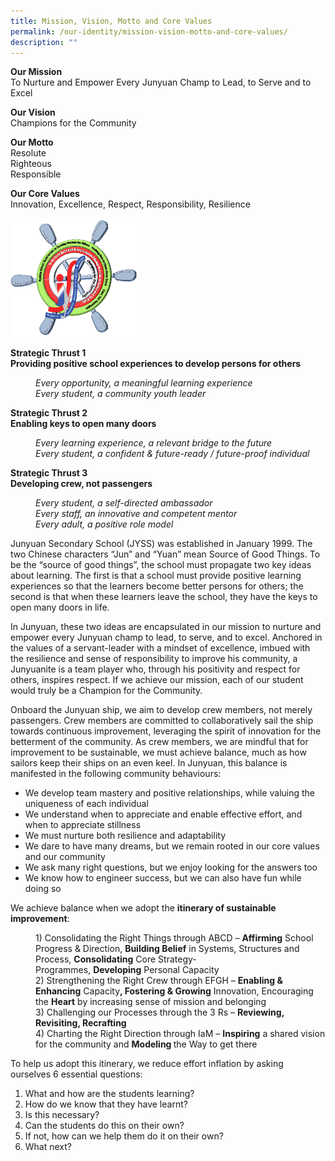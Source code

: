 ```yaml
---
title: Mission, Vision, Motto and Core Values
permalink: /our-identity/mission-vision-motto-and-core-values/
description: ""
---
```

<p><strong>Our Mission<br /></strong>To Nurture and Empower Every Junyuan Champ to Lead, to Serve and to Excel</p>
<p><strong>Our Vision<br /></strong>Champions for the Community</p>
<p><strong>Our Motto<br /></strong>Resolute<br />Righteous<br />Responsible</p>
<p><strong>Our Core Values<br /></strong>Innovation, Excellence, Respect, Responsibility, Resilience</p>
<img style="width: 40%;" src="/images/mission.png" />
<p><strong>Strategic Thrust 1<br /></strong><strong>Providing positive school experiences to develop persons for others</strong></p>
<p style="padding-left: 40px;"><em> Every opportunity, a meaningful learning experience<br /></em><em>Every student, a community youth leader</em></p>
<p><strong>Strategic Thrust 2<br /></strong><strong>Enabling keys to open many doors</strong></p>
<p style="padding-left: 40px;"><em> Every learning experience, a relevant bridge to the future<br /></em><em>Every student, a confident &amp; future-ready / future-proof individual</em></p>
<p><strong>Strategic Thrust 3<br /></strong><strong>Developing crew, not passengers</strong></p>
<p style="padding-left: 40px;"><em> Every student, a self-directed ambassador<br /></em><em>Every staff, an innovative and competent mentor<br /></em><em>Every adult, a positive role model</em></p>
<p>Junyuan Secondary School (JYSS) was established in January 1999. The two Chinese characters &ldquo;Jun&rdquo; and &ldquo;Yuan&rdquo; mean Source of Good Things. To be the &ldquo;source of good things&rdquo;, the school must propagate two key ideas about learning. The first is that a school must provide positive learning experiences so that the learners become better persons for others; the second is that when these learners leave the school, they have the keys to open many doors in life.</p>
<p>In Junyuan, these two ideas are encapsulated in our mission to nurture and empower every Junyuan champ to lead, to serve, and to excel. Anchored in the values of a servant-leader with a mindset of excellence, imbued with the resilience and sense of responsibility to improve his community, a Junyuanite is a team player who, through his positivity and respect for others, inspires respect. If we achieve our mission, each of our student would truly be a Champion for the Community.</p>
<p>Onboard the Junyuan ship, we aim to develop crew members, not merely passengers. Crew members are committed to collaboratively sail the ship towards continuous improvement, leveraging the spirit of innovation for the betterment of the community. As crew members, we are mindful that for improvement to be sustainable, we must achieve balance, much as how sailors keep their ships on an even keel. In Junyuan, this balance is manifested in the following community behaviours:</p>
<ul>
<li>We develop team mastery and positive relationships, while valuing the uniqueness of each individual</li>
<li>We understand when to appreciate and enable effective effort, and when to appreciate stillness</li>
<li>We must nurture both resilience and adaptability</li>
<li>We dare to have many dreams, but we remain rooted in our core values and our community</li>
<li>We ask many right questions, but we enjoy looking for the answers too</li>
<li>We know how to engineer success, but we can also have fun while doing so</li>
</ul>
<p>We achieve balance when we adopt the&nbsp;<strong>itinerary of sustainable improvement</strong>:</p>
<p style="padding-left: 40px;">1) Consolidating the Right Things through ABCD &ndash;&nbsp;<strong>Affirming</strong>&nbsp;School Progress &amp; Direction,&nbsp;<strong>Building Belief</strong>&nbsp;in Systems, Structures and Process,&nbsp;<strong>Consolidating</strong>&nbsp;Core Strategy-Programmes,&nbsp;<strong>Developing</strong>&nbsp;Personal Capacity<br />2) Strengthening the Right Crew through EFGH &ndash;&nbsp;<strong>Enabling &amp; Enhancing</strong>&nbsp;Capacity<strong>, Fostering &amp; Growing</strong>&nbsp;Innovation, Encouraging the&nbsp;<strong>Heart</strong>&nbsp;by increasing sense of mission and belonging<br />3) Challenging our Processes through the 3 Rs &ndash;&nbsp;<strong>Reviewing, Revisiting, Recrafting<br /></strong>4) Charting the Right Direction through IaM &ndash;&nbsp;<strong>Inspiring</strong>&nbsp;a shared vision for the community and&nbsp;<strong>Modeling&nbsp;</strong>the Way to get there</p>
<p>To help us adopt this itinerary, we reduce effort inflation by asking ourselves 6 essential questions:</p>
<ol>
<li>What and how are the students learning?</li>
<li>How do we know that they have learnt?</li>
<li>Is this necessary?</li>
<li>Can the students do this on their own?</li>
<li>If not, how can we help them do it on their own?</li>
<li>What next?</li>
</ol>